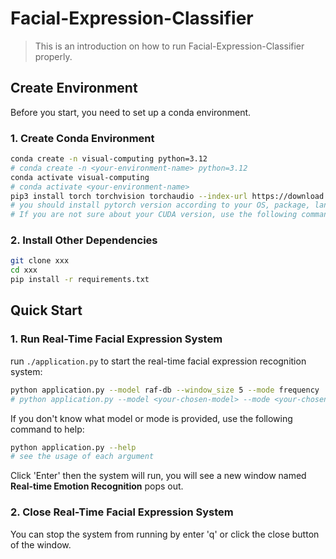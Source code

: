 # Facial-Expression-Classifier

> This is an introduction on how to run Facial-Expression-Classifier properly.

## Create Environment

Before you start, you need to set up a conda environment.

### 1. Create Conda Environment

```bash
conda create -n visual-computing python=3.12
# conda create -n <your-environment-name> python=3.12
conda activate visual-computing
# conda activate <your-environment-name>
pip3 install torch torchvision torchaudio --index-url https://download.pytorch.org/whl/cu128
# you should install pytorch version according to your OS, package, language and CUDA version, see: https://pytorch.org/get-started/locally/.
# If you are not sure about your CUDA version, use the following command: nvidia-smi
```

### 2. Install Other Dependencies

```bash
git clone xxx
cd xxx
pip install -r requirements.txt
```

## Quick Start

### 1. Run Real-Time Facial Expression System

run `./application.py` to start the real-time facial expression recognition system:

```bash
python application.py --model raf-db --window_size 5 --mode frequency
# python application.py --model <your-chosen-model> --mode <your-chosen-mode>
```

If you don't know what model or mode is provided, use the following command to help:

```bash
python application.py --help
# see the usage of each argument
```

Click 'Enter' then the system will run, you will see a new window named **Real-time Emotion Recognition** pops out.

### 2. Close Real-Time Facial Expression System

You can stop the system from running by enter 'q' or click the close button of the window.
